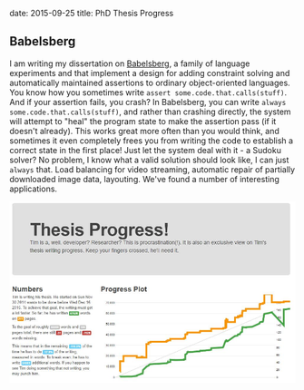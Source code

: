 date: 2015-09-25
title: PhD Thesis Progress

## Babelsberg

I am writing my dissertation on [Babelsberg](https://github.com/babelsberg/), a
family of language experiments and that implement a design for adding constraint
solving and automatically maintained assertions to ordinary object-oriented
languages. You know how you sometimes write `assert
some.code.that.calls(stuff)`. And if your assertion fails, you crash? In
Babelsberg, you can write `always some.code.that.calls(stuff)`, and rather than
crashing directly, the system will attempt to "heal" the program state to make
the assertion pass (if it doesn't already). This works great more often than you
would think, and sometimes it even completely frees you from writing the code to
establish a correct state in the first place! Just let the system deal with it -
a Sudoku solver? No problem, I know what a valid solution should look like, I
can just `always` that. Load balancing for video streaming, automatic repair of
partially downloaded image data, layouting. We've found a number of interesting
applications.

![PhD Thesis Progress](/public/images/phdprogress.jpg)
